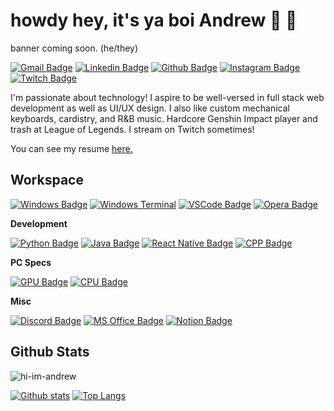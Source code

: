 <!--
**hi-im-andrew/hi-im-andrew** is a ✨ _special_ ✨ repository because its `README.md` (this file) appears on your GitHub profile.

Here are some ideas to get you started:

- 🔭 I’m currently working on ...
- 🌱 I’m currently learning ...
- 👯 I’m looking to collaborate on ...
- 🤔 I’m looking for help with ...
- 💬 Ask me about ...
- 📫 How to reach me: ...
- 😄 Pronouns: ...
- ⚡ Fun fact: ...
-->

# howdy hey, it's ya boi Andrew 🥶 🍦
banner coming soon. (he/they)

[![Gmail Badge](https://img.shields.io/badge/Gmail-D14836?style=for-the-badge&logo=gmail&logoColor=white)](mailto:andrew.mh.le@gmail.com) 
[![Linkedin Badge](https://img.shields.io/badge/LinkedIn-0077B5?style=for-the-badge&logo=linkedin&logoColor=white)](https://www.linkedin.com/in/hi-im-andrew)
[![Github Badge](https://img.shields.io/badge/GitHub-100000?style=for-the-badge&logo=github&logoColor=white)](https://www.github.com/hi-im-andrew)
[![Instagram Badge](https://img.shields.io/badge/Instagram-E4405F?style=for-the-badge&logo=instagram&logoColor=white)](https://www.instagram.com/iamnotandru)
[![Twitch Badge](https://img.shields.io/badge/Twitch-9146FF?style=for-the-badge&logo=twitch&logoColor=white)](https://twitch.tv/mikogoat)

<p align='left'>I'm passionate about technology! I aspire to be well-versed in full stack web development as well as UI/UX design. I also like custom mechanical keyboards, cardistry, and R&B music. Hardcore Genshin Impact player and trash at League of Legends. I stream on Twitch sometimes!</p><p align='left'> You can see my resume <a href='https://docs.google.com/document/d/1ii6YTofe5sXvy5EDEXRIv_5xJ1oF9xgeHri1t6YiUCE/edit?usp=sharing ' target=_blank><u>here</u>.</a></p>

## Workspace

[![Windows Badge](https://img.shields.io/badge/Windows-0078D6?style=for-the-badge&logo=windows&logoColor=white)](#)
[![Windows Terminal](https://img.shields.io/badge/windows%20terminal-4D4D4D?style=for-the-badge&logo=windows%20terminal&logoColor=white)](#)
[![VSCode Badge](https://img.shields.io/badge/Visual_Studio_Code-0078D4?style=for-the-badge&logo=visual%20studio%20code&logoColor=white)](#)
[![Opera Badge](https://img.shields.io/badge/Opera%20GX-FF1B2D?style=for-the-badge&logo=Opera&logoColor=white)](#)

**Development**

[![Python Badge](https://img.shields.io/badge/Python-FFD43B?style=for-the-badge&logo=python&logoColor=darkgreen)](#)
[![Java Badge](https://img.shields.io/badge/Java-ED8B00?style=for-the-badge&logo=java&logoColor=white)](#)
[![React Native Badge](https://img.shields.io/badge/React_Native-20232A?style=for-the-badge&logo=react&logoColor=61DAFB)](#)
[![CPP Badge](https://img.shields.io/badge/C%2B%2B-00599C?style=for-the-badge&logo=c%2B%2B&logoColor=white)](#)

**PC Specs**

[![GPU Badge](https://img.shields.io/badge/NVIDIA-RTX3070-76B900?style=for-the-badge&logo=nvidia&logoColor=white)](#)
[![CPU Badge](https://img.shields.io/badge/Intel%20Core_i7_10th-0071C5?style=for-the-badge&logo=intel&logoColor=white)](#)

**Misc**

[![Discord Badge](https://img.shields.io/badge/Discord-7289DA?style=for-the-badge&logo=discord&logoColor=white)](https://discord.gg/GPBNe7tYhV)
[![MS Office Badge](https://img.shields.io/badge/Microsoft_Office-D83B01?style=for-the-badge&logo=microsoft-office&logoColor=white)](#)
[![Notion Badge](https://img.shields.io/badge/Notion-000000?style=for-the-badge&logo=notion&logoColor=white)](#)


## Github Stats
<p align=left> <img src=https://komarev.com/ghpvc/?username=hi-im-andrew alt=hi-im-andrew /> </p>

[![Github stats](https://github-readme-stats.vercel.app/api?username=hi-im-andrew&show_icons=true&include_all_commits=true)](https://github.com/hi-im-andrew/github-readme-stats)
[![Top Langs](https://github-readme-stats.vercel.app/api/top-langs/?username=hi-im-andrew&layout=compact)](https://github.com/hi-im-andrew/github-readme-stats)

